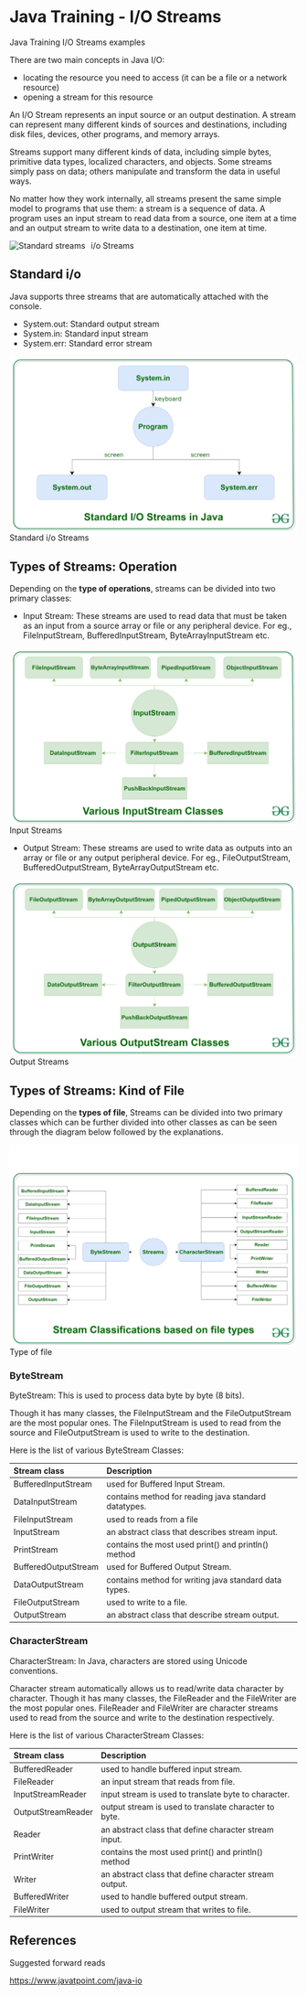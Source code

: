 # Java Training - I/O Streams
Java Training I/O Streams examples

There are two main concepts in Java I/O: 
- locating the resource you need to access (it can be a file or a network resource)
- opening a stream for this resource

An I/O Stream represents an input source or an output destination. A stream can represent many different kinds of sources and destinations, including disk files, devices, other programs, and memory arrays.

Streams support many different kinds of data, including simple bytes, primitive data types, localized characters, and objects. Some streams simply pass on data; others manipulate and transform the data in useful ways.

No matter how they work internally, all streams present the same simple model to programs that use them: a stream is a sequence of data. A program uses an input stream to read data from a source, one item at a time and an output stream to write data to a destination, one item at time.

<img src="imgs/java-io-flow.png" alt="Standard streams" style="float: left; margin-right: 10px;" />
i/o Streams


## Standard i/o

Java supports three streams that are automatically attached with the console.

- System.out: Standard output stream
- System.in: Standard input stream
- System.err: Standard error stream

<img src="imgs/Java-Basic-input-output1.png" alt="Standard streams" style="float: left; margin-right: 10px;" />
Standard i/o Streams



## Types of Streams: Operation

Depending on the <B>type of operations</B>, streams can be divided into two primary classes:

- Input Stream: These streams are used to read data that must be taken as an input from a source array or file or any peripheral device. For eg., FileInputStream, BufferedInputStream, ByteArrayInputStream etc.

<img src="imgs/Java-Input-Stream.png" alt="Input streams" style="float: left; margin-right: 10px;" />
Input Streams

- Output Stream: These streams are used to write data as outputs into an array or file or any output peripheral device. For eg., FileOutputStream, BufferedOutputStream, ByteArrayOutputStream etc.


<img src="imgs/Java-Output-Stream.png" alt="Output streams" style="float: left; margin-right: 10px;" />
Output Streams

## Types of Streams: Kind of File

Depending on the <B>types of file</B>, Streams can be divided into two primary classes which can be further divided into other classes as can be seen through the diagram below followed by the explanations.

<img src="imgs/Java-stream-classification-filetype2.png" alt="Streams by types" style="float: left; margin-right: 10px;" />
Type of file


### ByteStream

ByteStream: This is used to process data byte by byte (8 bits). 

Though it has many classes, the FileInputStream and the FileOutputStream are the most popular ones. 
The FileInputStream is used to read from the source and FileOutputStream is used to write to the destination. 

Here is the list of various ByteStream Classes:


| Stream class	| Description |
| :---------------- | :------ |
|BufferedInputStream|	used for Buffered Input Stream.|
|DataInputStream	|contains method for reading java standard datatypes.|
|FileInputStream	|used to reads from a file|
|InputStream	|an abstract class that describes stream input.|
|PrintStream	|contains the most used print() and println() method|
|BufferedOutputStream	| used for Buffered Output Stream.|
|DataOutputStream	| contains method for writing java standard data types.|
|FileOutputStream	|used to write to a file.|
|OutputStream	|an abstract class that describe stream output.|



### CharacterStream
CharacterStream: In Java, characters are stored using Unicode conventions. 

Character stream automatically allows us to read/write data character by character. Though it has many classes, the FileReader and the FileWriter are the most popular ones. FileReader and FileWriter are character streams used to read from the source and write to the destination respectively. 

Here is the list of various CharacterStream Classes:

|Stream class|	Description|
| :---------------- | :------ |
|BufferedReader	|used to handle buffered input stream.|
|FileReader	|an input stream that reads from file.|
|InputStreamReader	|input stream is used to translate byte to character.|
|OutputStreamReader	|output stream is used to translate character to byte.|
|Reader	|an abstract class that define character stream input.|
|PrintWriter	|contains the most used print() and println() method|
|Writer	|an abstract class that define character stream output.|
|BufferedWriter	|used to handle buffered output stream.|
|FileWriter	|used to output stream that writes to file.|


## References

Suggested forward reads

https://www.javatpoint.com/java-io
